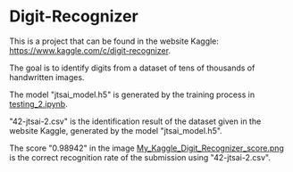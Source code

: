 # Digit-Recognizer

This is a project that can be found in the website Kaggle: https://www.kaggle.com/c/digit-recognizer.

The goal is to identify digits from a dataset of tens of thousands of handwritten images.

The model "jtsai_model.h5" is generated by the training process in <a href="https://github.com/LightAN21/Digit-Recognizer/blob/master/testing_2.ipynb">testing_2.ipynb</a>.

"42-jtsai-2.csv" is the identification result of the dataset given in the website Kaggle, generated by the model "jtsai_model.h5".

The score "0.98942" in the image <a href="https://github.com/LightAN21/Digit-Recognizer/blob/master/My_Kaggle_Digit_Recognizer_score.png">My_Kaggle_Digit_Recognizer_score.png</a> is the correct recognition rate of the submission using "42-jtsai-2.csv".

